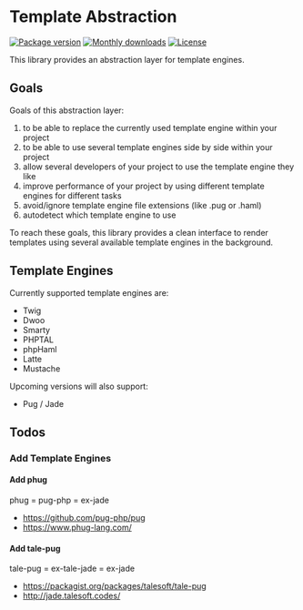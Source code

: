 # Template Abstraction

[![Package version](http://img.shields.io/packagist/v/ceus-media/template-abstraction.svg?style=flat-square)](https://packagist.org/packages/ceus-media/template-abstraction)
[![Monthly downloads](http://img.shields.io/packagist/dt/ceus-media/template-abstraction.svg?style=flat-square)](https://packagist.org/packages/ceus-media/template-abstraction)
[![License](https://img.shields.io/packagist/l/ceus-media/template-abstraction.svg?style=flat-square)](https://packagist.org/packages/ceus-media/template-abstraction)

This library provides an abstraction layer for template engines.

## Goals

Goals of this abstraction layer:

1. to be able to replace the currently used template engine within your project
2. to be able to use several template engines side by side within your project
3. allow several developers of your project to use the template engine they like
4. improve performance of your project by using different template engines for different tasks
5. avoid/ignore template engine file extensions (like .pug or .haml)
6. autodetect which template engine to use

To reach these goals, this library provides a clean interface to render templates using several available template engines in the background.

## Template Engines

Currently supported template engines are:

- Twig
- Dwoo
- Smarty
- PHPTAL
- phpHaml
- Latte
- Mustache

Upcoming versions will also support:

- Pug / Jade

## Todos

### Add Template Engines

#### Add phug

phug = pug-php = ex-jade

- https://github.com/pug-php/pug
- https://www.phug-lang.com/

#### Add tale-pug

tale-pug = ex-tale-jade = ex-jade

- https://packagist.org/packages/talesoft/tale-pug
- http://jade.talesoft.codes/
